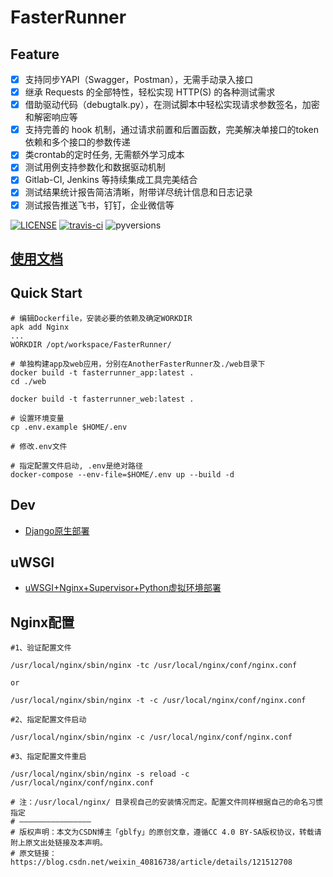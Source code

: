 # FasterRunner

## Feature

- [X] 支持同步YAPI（Swagger，Postman），无需手动录入接口
- [X] 继承 Requests 的全部特性，轻松实现 HTTP(S) 的各种测试需求
- [X]  借助驱动代码（debugtalk.py），在测试脚本中轻松实现请求参数签名，加密和解密响应等
- [X]  支持完善的 hook 机制，通过请求前置和后置函数，完美解决单接口的token依赖和多个接口的参数传递
- [X]  类crontab的定时任务, 无需额外学习成本
- [X]  测试用例支持参数化和数据驱动机制
- [X]  Gitlab-CI, Jenkins 等持续集成工具完美结合
- [X]  测试结果统计报告简洁清晰，附带详尽统计信息和日志记录
- [X]  测试报告推送飞书，钉钉，企业微信等

[![LICENSE](https://img.shields.io/github/license/HttpRunner/FasterRunner.svg)](https://github.com/HttpRunner/FasterRunner/blob/master/LICENSE) [![travis-ci](https://travis-ci.org/HttpRunner/FasterRunner.svg?branch=master)](https://travis-ci.org/HttpRunner/FasterRunner) ![pyversions](https://img.shields.io/pypi/pyversions/Django.svg)

## [使用文档](https://www.yuque.com/lihuacai/sggdx7/cn5ncg)

## Quick Start

```shell
# 编辑Dockerfile，安装必要的依赖及确定WORKDIR
apk add Nginx
...
WORKDIR /opt/workspace/FasterRunner/
```

```shell
# 单独构建app及web应用，分别在AnotherFasterRunner及./web目录下
docker build -t fasterrunner_app:latest .
cd ./web

docker build -t fasterrunner_web:latest .
```

```shell
# 设置环境变量
cp .env.example $HOME/.env

# 修改.env文件
```

```shell
# 指定配置文件启动, .env是绝对路径
docker-compose --env-file=$HOME/.env up --build -d
```

## Dev

- [Django原生部署](https://www.jianshu.com/p/e26ccc21ddf2)

## uWSGI

- [uWSGI+Nginx+Supervisor+Python虚拟环境部署](https://www.jianshu.com/p/577a966b0998)

## Nginx配置

```shell
#1、验证配置文件

/usr/local/nginx/sbin/nginx -tc /usr/local/nginx/conf/nginx.conf

or

/usr/local/nginx/sbin/nginx -t -c /usr/local/nginx/conf/nginx.conf

#2、指定配置文件启动

/usr/local/nginx/sbin/nginx -c /usr/local/nginx/conf/nginx.conf

#3、指定配置文件重启

/usr/local/nginx/sbin/nginx -s reload -c /usr/local/nginx/conf/nginx.conf

# 注：/usr/local/nginx/ 目录视自己的安装情况而定。配置文件同样根据自己的命名习惯指定
# ————————————————
# 版权声明：本文为CSDN博主「gblfy」的原创文章，遵循CC 4.0 BY-SA版权协议，转载请附上原文出处链接及本声明。
# 原文链接：https://blog.csdn.net/weixin_40816738/article/details/121512708
```
